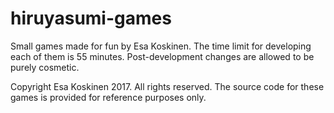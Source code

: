 # hiruyasumi-games

Small games made for fun by Esa Koskinen. The time limit for developing each of them is 55 minutes. Post-development changes are allowed to be purely cosmetic.

Copyright Esa Koskinen 2017. All rights reserved. The source code for these games is provided for reference purposes only.
